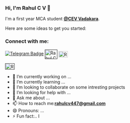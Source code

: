 ### Hi, I'm Rahul C V 👋

<p>I'm  a first year MCA student <strong><a href="https://cev.ac.in/">@CEV Vadakara</a></strong>.</p>
Here are some ideas to get you started:
<h3 align="left">Connect with me:</h3>
<p><a href=""><img src="" alt="Telegram Badge"></a>
 <a href="" target="blank"><img align="center" src="https://raw.githubusercontent.com/rahuldkjain/github-profile-readme-generator/master/src/images/icons/Social/hackerrank.svg" alt="Rahul C V" height="30" width="40" /></a>
  <a href="https://instagram.com/rcv6282" target="blank"><img align="center" src="https://raw.githubusercontent.com/rahuldkjain/github-profile-readme-generator/master/src/images/icons/Social/instagram.svg" alt="Rahul C V" height="20" width="30" /></a>
 
  <a href="" target="blank"><img align="center" src="https://raw.githubusercontent.com/rahuldkjain/github-profile-readme-generator/master/src/images/icons/Social/twitter.svg" alt="Rahul C V" height="20" width="30" /></a>

 </p>

- 🔭 I’m currently working on ...
- 🌱 I’m currently learning ...
- 👯 I’m looking to collaborate  on some intresting projects
- 🤔 I’m looking for help with ...
- 💬 Ask me about ...
- 📫 How to reach me:**rahulcv447@gmail.com**
- 😄 Pronouns: ...
- ⚡ Fun fact:..
 I
